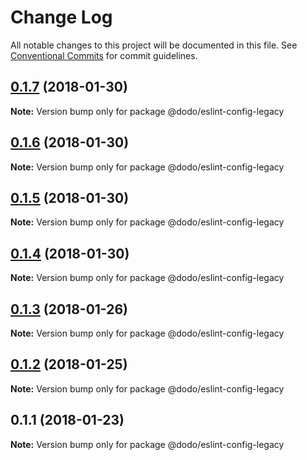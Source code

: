 # Change Log

All notable changes to this project will be documented in this file.
See [Conventional Commits](https://conventionalcommits.org) for commit guidelines.

<a name="0.1.7"></a>
## [0.1.7](https://bitbucket.isobaraustralia.com/scm/~adrian.bonnici/dodo-packages-monorepo/compare/@dodo/eslint-config-legacy@0.1.6...@dodo/eslint-config-legacy@0.1.7) (2018-01-30)




**Note:** Version bump only for package @dodo/eslint-config-legacy

<a name="0.1.6"></a>
## [0.1.6](https://bitbucket.isobaraustralia.com/scm/~adrian.bonnici/dodo-packages-monorepo/compare/@dodo/eslint-config-legacy@0.1.5...@dodo/eslint-config-legacy@0.1.6) (2018-01-30)




**Note:** Version bump only for package @dodo/eslint-config-legacy

<a name="0.1.5"></a>
## [0.1.5](https://bitbucket.isobaraustralia.com/scm/~adrian.bonnici/dodo-packages-monorepo/compare/@dodo/eslint-config-legacy@0.1.4...@dodo/eslint-config-legacy@0.1.5) (2018-01-30)




**Note:** Version bump only for package @dodo/eslint-config-legacy

<a name="0.1.4"></a>
## [0.1.4](https://bitbucket.isobaraustralia.com/scm/~adrian.bonnici/dodo-packages-monorepo/compare/@dodo/eslint-config-legacy@0.1.3...@dodo/eslint-config-legacy@0.1.4) (2018-01-30)




**Note:** Version bump only for package @dodo/eslint-config-legacy

<a name="0.1.3"></a>
## [0.1.3](https://bitbucket.isobaraustralia.com/scm/~adrian.bonnici/dodo-packages-monorepo/compare/@dodo/eslint-config-legacy@0.1.2...@dodo/eslint-config-legacy@0.1.3) (2018-01-26)




**Note:** Version bump only for package @dodo/eslint-config-legacy

<a name="0.1.2"></a>
## [0.1.2](/compare/@dodo/eslint-config-legacy@0.1.1...@dodo/eslint-config-legacy@0.1.2) (2018-01-25)




**Note:** Version bump only for package @dodo/eslint-config-legacy

<a name="0.1.1"></a>
## 0.1.1 (2018-01-23)




**Note:** Version bump only for package @dodo/eslint-config-legacy
